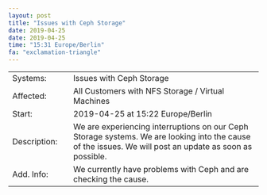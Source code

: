 ```yaml
---
layout: post
title: "Issues with Ceph Storage"
date: 2019-04-25
date: 2019-04-25
time: "15:31 Europe/Berlin"
fa: "exclamation-triangle"
---
```


|                   |   |                                                                      |
|-------------------|---|----------------------------------------------------------------------|
| Systems:          |   | Issues with Ceph Storage|
| Affected:         |   | All Customers with NFS Storage / Virtual Machines |
| Start:            |   | 2019-04-25 at 15:22 Europe/Berlin |
| Description:      |   | We are experiencing interruptions on our Ceph Storage systems. We are looking into the cause of the issues. We will post an update as soon as possible. |
| Add. Info:        |   | We currently have problems with Ceph and are checking the cause. |